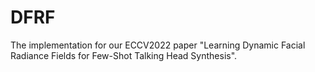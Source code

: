 # DFRF
The implementation for our ECCV2022 paper "Learning Dynamic Facial Radiance Fields for Few-Shot Talking Head Synthesis".
